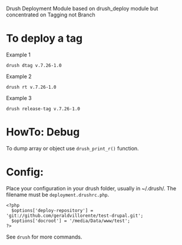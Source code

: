 Drush Deployment Module
based on drush_deploy module but concentrated on Tagging not Branch

To deploy a tag
===============

Example 1

`drush dtag v.7.26-1.0`

Example 2

`drush rt v.7.26-1.0`

Example 3

`drush release-tag v.7.26-1.0`


HowTo: Debug
============

To dump array or object use `drush_print_r()` function.

Config:
=======

Place your configuration in your drush folder, usually in ~/.drush/. The filename must be `deployment.drushrc.php`.

```
<?php
  $options['deploy-repository'] = 'git://github.com/geraldvillorente/test-drupal.git';
  $options['docroot'] = '/media/Data/www/test';
?>
```

See `drush` for more commands.
